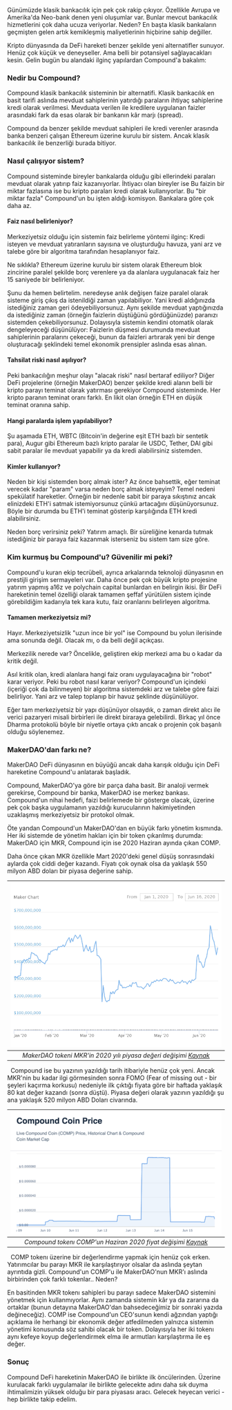 Günümüzde klasik bankacılık için pek çok rakip çıkıyor. Özellikle Avrupa ve Amerika'da Neo-bank denen yeni oluşumlar var. Bunlar mevcut bankacılık hizmetlerini çok daha ucuza veriyorlar. Neden? En başta klasik bankaların geçmişten gelen artık kemikleşmiş maliyetlerinin hiçbirine sahip değiller. 

Kripto dünyasında da DeFi hareketi benzer şekilde yeni alternatifler sunuyor. Henüz çok küçük ve deneyseller. Ama belli bir potansiyel sağlayacakları kesin. Gelin bugün bu alandaki ilginç yapılardan Compound'a bakalım: 

### Nedir bu Compound?

Compound klasik bankacılık sisteminin bir alternatifi. Klasik bankacılık en basit tarifi aslında mevduat sahiplerinin yatırdığı paraların ihtiyaç sahiplerine kredi olarak verilmesi. Mevduata verilen ile kredilere uygulanan faizler arasındaki fark da esas olarak bir bankanın kâr marjı (spread). 

Compound da benzer şekilde mevduat sahipleri ile kredi verenler arasında banka benzeri çalışan Ethereum üzerine kurulu bir sistem. Ancak klasik bankacılık ile benzerliği burada bitiyor. 

### Nasıl çalışıyor sistem?

Compound sisteminde bireyler bankalarda olduğu gibi ellerindeki paraları mevduat olarak yatırıp faiz kazanıyorlar. İhtiyacı olan bireyler ise Bu faizin bir miktar fazlasına ise  bu kripto paraları kredi olarak kullanıyorlar. Bu "bir miktar fazla" Compound'un bu işten aldığı komisyon. Bankalara göre çok daha az. 

#### Faiz nasıl belirleniyor?

Merkeziyetsiz olduğu için sistemin faiz belirleme yöntemi ilginç: Kredi isteyen ve mevduat yatıranların sayısına ve oluşturduğu havuza, yani arz ve talebe göre bir algoritma tarafından hesaplanıyor faiz. 

Ne sıklıkla? Ethereum üzerine kurulu bir sistem olarak Ethereum blok zincirine paralel şekilde borç verenlere ya da alanlara uygulanacak faiz her 15 saniyede bir belirleniyor. 

Şunu da hemen belirtelim. neredeyse anlık değişen faize paralel olarak sisteme giriş çıkış da istenildiği zaman yapılabiliyor. Yani kredi aldığınızda istediğiniz zaman geri ödeyebiliyorsunuz. Aynı şekilde mevduat yaptığınızda da istediğiniz zaman (örneğin faizlerin düştüğünü gördüğünüzde) paranızı sistemden çekebiliyorsunuz. Dolayısıyla sistemin kendini otomatik olarak dengeleyeceği düşünülüyor: Faizlerin düşmesi durumunda mevduat sahiplerinin paralarını çekeceği, bunun da faizleri artırarak yeni bir denge oluşturacağı şeklindeki temel ekonomik prensipler aslında esas alınan. 

#### Tahsilat riski nasıl aşılıyor?

Peki bankacılığın meşhur olayı "alacak riski" nasıl bertaraf ediliyor? Diğer DeFi projelerine (örneğin MakerDAO) benzer şekilde kredi alanın belli bir kripto parayı teminat olarak yatırması gerekiyor Compound sisteminde. Her kripto paranın teminat oranı farklı. En likit olan örneğin ETH en düşük teminat oranına sahip. 

#### Hangi paralarda işlem yapılabiliyor?

Şu aşamada ETH, WBTC (Bitcoin'in değerine eşit ETH bazlı bir sentetik para), Augur gibi Ethereum bazlı kripto paralar ile USDC, Tether, DAI gibi sabit paralar ile mevduat yapabilir ya da kredi alabilirsiniz sistemden. 

#### Kimler kullanıyor?

Neden bir kişi sistemden borç almak ister? Az önce bahsettik, eğer teminat verecek kadar "param" varsa neden borç almak isteyeyim? Temel nedeni spekülatif hareketler. Örneğin bir nedenle sabit bir paraya sıkıştınız ancak elinizdeki ETH'i satmak istemiyorsunuz çünkü artacağını düşünüyorsunuz. Böyle bir durumda bu ETH'i teminat gösterip karşılığında ETH kredi alabilirsiniz. 

Neden borç verirsiniz peki? Yatırım amaçlı. Bir süreliğine kenarda tutmak istediğiniz bir paraya faiz kazanmak isterseniz bu sistem tam size göre. 

### Kim kurmuş bu Compound'u? Güvenilir mi peki?
Compound'u kuran ekip tecrübeli, ayrıca arkalarında teknoloji dünyasının en prestijli girişim sermayeleri var. Daha önce pek çok büyük kripto projesine yatırım yapmış a16z ve polychain capital bunlardan en belirgin ikisi. Bir DeFi hareketinin temel özelliği olarak tamamen şeffaf yürütülen sistem içinde görebildiğim kadarıyla tek kara kutu, faiz oranlarını belirleyen algoritma. 

#### Tamamen merkeziyetsiz mi?
Hayır. Merkeziyetsizlik "uzun ince bir yol" ise Compound bu yolun ilerisinde ama sonunda değil. Olacak mı, o da belli değil açıkçası. 

Merkezilik nerede var? Öncelikle, geliştiren ekip merkezi ama bu o kadar da kritik değil. 

Asıl kritik olan, kredi alanlara hangi faiz oranı uygulayacağına bir "robot" karar veriyor. Peki bu robot nasıl karar veriyor? Compound'un içindeki (içeriği çok da bilinmeyen) bir algoritma sistemdeki arz ve talebe göre faizi belirliyor. Yani arz ve talep toplanıp bir havuz şeklinde düşünülüyor. 

Eğer tam merkeziyetsiz bir yapı düşünüyor olsaydık, o zaman direkt alıcı ile verici  pazaryeri misali birbirleri ile direkt biraraya gelebilirdi. Birkaç yıl önce Dharma protokolü böyle bir niyetle ortaya çıktı ancak o projenin çok başarılı olduğu söylenemez. 

### MakerDAO'dan farkı ne?
MakerDAO DeFi dünyasının en büyüğü ancak daha karışık olduğu için DeFi hareketine Compound'u anlatarak başladık. 

Compound, MakerDAO'ya göre bir parça daha basit. Bir analoji vermek gerekirse, Compound bir banka, MakerDAO ise merkez bankası. Compound'un nihai hedefi, faizi belirlemede bir gösterge olacak, üzerine pek çok başka uygulamanın yazıldığı kurucularının hakimiyetinden uzaklaşmış merkeziyetsiz bir protokol olmak. 

Öte yandan Compound'un MakerDAO'dan en büyük farkı yönetim kısmında. Her iki sistemde de yönetim hakları için bir token çıkarılmış durumda: MakerDAO için MKR, Compound için ise 2020 Haziran ayında çıkan COMP. 

Daha önce çıkan MKR özellikle Mart 2020'deki genel düşüş sonrasındaki aylarda çok ciddi değer kazandı. Fiyatı çok oynak olsa da yaklaşık 550 milyon ABD doları bir piyasa değerine sahip.
&nbsp;

| ![MakerDAO market cap](/assets/MKR_market_cap_800.png)| 
|:--:| 
| *MakerDAO tokeni MKR'in 2020 yılı piyasa değeri değişimi [Kaynak](https://www.coingecko.com/en/coins/maker)* |

&nbsp;
Compound ise bu yazının yazıldığı tarih itibariyle henüz çok yeni. Ancak MKR'nin bu kadar ilgi görmesinden sonra FOMO (Fear of missing out - bir şeyleri kaçırma korkusu) nedeniyle ilk çıktığı fiyata göre bir haftada yaklaşık 80 kat değer kazandı (sonra düştü). Piyasa değeri olarak yazının yazıldığı şu ana yaklaşık 520 milyon ABD Doları civarında. 
&nbsp;

| ![Compound price](/assets/COMP_price_chart.png)| 
|:--:| 
| *Compound tokenı COMP'un Haziran 2020 fiyat değişimi [Kaynak](https://coincodex.com/crypto/compound-coin/)* |

&nbsp;
COMP tokenı üzerine bir değerlendirme yapmak için henüz çok erken. Yatırımcılar bu parayı MKR ile karşılaştırıyor olsalar da aslında şeytan ayrıntıda gizli. Compound'un COMP'u ile MakerDAO'nun MKR'ı aslında birbirinden çok farklı tokenlar.. Neden?

En  basitinden MKR tokenı sahipleri bu parayı sadece MakerDAO sistemini yönetmek için kullanmıyorlar. Aynı zamanda sistemin kâr ya da zararına da ortaklar (bunun detayına MakerDAO'dan bahsedeceğimiz bir sonraki yazıda değineceğiz). COMP ise Compound'un CEO'sunun kendi ağzından yaptığı açıklama ile herhangi bir ekonomik değer atfedilmeden yalnızca sistemin yönetimi konusunda söz sahibi olacak bir token. Dolayısıyla her iki tokenı aynı kefeye koyup değerlendirmek elma ile armutları karşılaştırma ile eş değer. 

### Sonuç

Compound DeFi hareketinin MakerDAO ile birlikte ilk öncülerinden. Üzerine kurulacak farklı uygulamalar ile birlikte gelecekte adını daha sık duyma ihtimalimizin yüksek olduğu bir para piyasası aracı. Gelecek heyecan verici - hep birlikte takip edelim.










